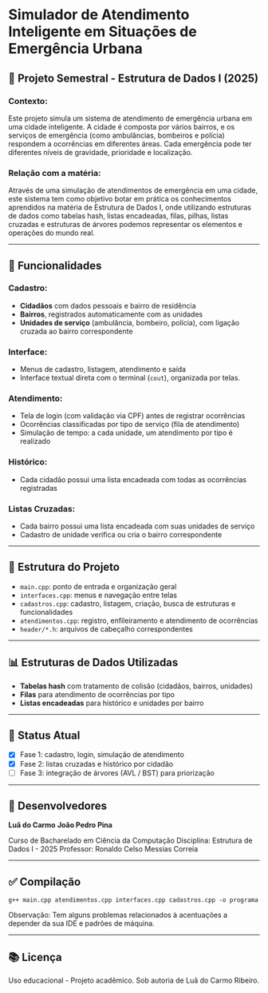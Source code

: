 # Simulador de Atendimento Inteligente em Situações de Emergência Urbana

## 📅 Projeto Semestral - Estrutura de Dados I (2025)

### Contexto:
Este projeto simula um sistema de atendimento de emergência urbana em uma cidade inteligente. A cidade é composta por vários bairros, e os serviços de emergência (como ambulâncias, bombeiros e polícia) respondem a ocorrências em diferentes áreas. Cada emergência pode ter diferentes níveis de gravidade, prioridade e localização.

### Relação com a matéria:
Através de uma simulação de atendimentos de emergência em uma cidade, este sistema tem como objetivo botar em prática os conhecimentos aprendidos na matéria de Estrutura de Dados I, onde utilizando estruturas de dados como tabelas hash, listas encadeadas, filas, pilhas, listas cruzadas e estruturas de árvores podemos representar os elementos e operações do mundo real.

---

## 🔧 Funcionalidades

### Cadastro:

* **Cidadãos** com dados pessoais e bairro de residência
* **Bairros**, registrados automaticamente com as unidades
* **Unidades de serviço** (ambulância, bombeiro, polícia), com ligação cruzada ao bairro correspondente

### Interface:

* Menus de cadastro, listagem, atendimento e saída
* Interface textual direta com o terminal (`cout`), organizada por telas.

### Atendimento:

* Tela de login (com validação via CPF) antes de registrar ocorrências
* Ocorrências classificadas por tipo de serviço (fila de atendimento)
* Simulação de tempo: a cada unidade, um atendimento por tipo é realizado

### Histórico:

* Cada cidadão possui uma lista encadeada com todas as ocorrências registradas

### Listas Cruzadas:

* Cada bairro possui uma lista encadeada com suas unidades de serviço
* Cadastro de unidade verifica ou cria o bairro correspondente

---

## 📂 Estrutura do Projeto

* `main.cpp`: ponto de entrada e organização geral
* `interfaces.cpp`: menus e navegação entre telas
* `cadastros.cpp`: cadastro, listagem, criação, busca de estruturas e funcionalidades
* `atendimentos.cpp`: registro, enfileiramento e atendimento de ocorrências
* `header/*.h`: arquivos de cabeçalho correspondentes

---

## 📊 Estruturas de Dados Utilizadas

* **Tabelas hash** com tratamento de colisão (cidadãos, bairros, unidades)
* **Filas** para atendimento de ocorrências por tipo
* **Listas encadeadas** para histórico e unidades por bairro

---

## 🔄 Status Atual

* [x] Fase 1: cadastro, login, simulação de atendimento
* [x] Fase 2: listas cruzadas e histórico por cidadão
* [ ] Fase 3: integração de árvores (AVL / BST) para priorização

---

## 👤 Desenvolvedores

**Luã do Carmo**
**João Pedro Pina**

Curso de Bacharelado em Ciência da Computação
Disciplina: Estrutura de Dados I - 2025
Professor: Ronaldo Celso Messias Correia

---

## ✅ Compilação

```
g++ main.cpp atendimentos.cpp interfaces.cpp cadastros.cpp -o programa
```

Observação: Tem alguns problemas relacionados à acentuações a depender da sua IDE e padrões de máquina.

---

## 📚 Licença

Uso educacional - Projeto acadêmico.
Sob autoria de Luã do Carmo Ribeiro.
